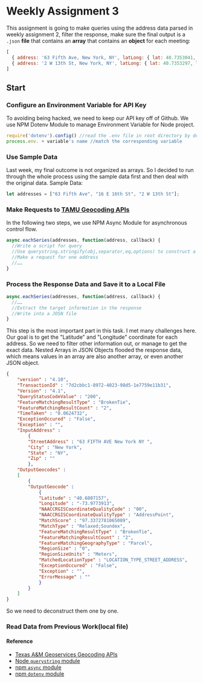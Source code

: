 # Weekly Assignment 3

This assignment is going to make queries using the address data parsed in weekly assignment 2, filter the response, make sure the final output is a `.json` **file** that contains an **array** that contains an **object** for each meeting:
```js
[ 
  { address: '63 Fifth Ave, New York, NY', latLong: { lat: 40.7353041, lng: -73.99413539999999 } },
  { address: '2 W 13th St, New York, NY', latLong: { lat: 40.7353297, lng: -73.99447889999999 } } 
]
```

## Start

### Configure an Environment Variable for API Key

To avoiding being hacked, we need to keep our API key off of Github. We use NPM Dotenv Module to manage Environment Variable for Node project.
```js
require('dotenv').config() //read the .env file in root directory by default
process.env. + variable's name //match the corresponding variable
```
### Use Sample Data
Last week, my final outcome is not organized as arrays. So I decided to run through the whole process using the sample data first and then deal with the original data.
Sample Data:
```js
let addresses = ["63 Fifth Ave", "16 E 16th St", "2 W 13th St"];
```

### Make Requests to [TAMU Geocoding APIs](http://geoservices.tamu.edu/Services/Geocode/WebService/)
In the following two steps, we use NPM Async Module for asynchronous control flow.
```js
async.eachSeries(addresses, function(address, callback) {
  //Write a script for query
  //Use querystring.stringify(obj,separator,eq,options) to construct a querystring
  //Make a request for one address
  //……
}
```

### Process the Response Data and Save it to a Local File

```js
async.eachSeries(addresses, function(address, callback) {
  //……
  //Extract the target information in the response
  //Write into a JOSN file
}
```
This step is the most important part in this task. I met many challenges here. Our goal is to get the "Latitude" and "Longitude" coordinate for each address. So we need to filter other information out, or manage to get the exact data. Nested Arrays in JSON Objects flooded the response data, which means values in an array are also another array, or even another JSON object. 

```JSON
{
	"version" : "4.10",
	"TransactionId" : "7d2cbbc1-8972-4023-98d5-1e7759e11b31",
	"Version" : "4.1",
	"QueryStatusCodeValue" : "200",
	"FeatureMatchingResultType" : "BrokenTie",
	"FeatureMatchingResultCount" : "2",
	"TimeTaken" : "0.0624732",
	"ExceptionOccured" : "False",
	"Exception" : "",
	"InputAddress" :
		{
		"StreetAddress" : "63 FIFTH AVE New York NY ",
		"City" : "New York",
		"State" : "NY",
		"Zip" : ""
		},
	"OutputGeocodes" :
	[
		{
		"OutputGeocode" :
			{
			"Latitude" : "40.6807157",
			"Longitude" : "-73.9773913",
			"NAACCRGISCoordinateQualityCode" : "00",
			"NAACCRGISCoordinateQualityType" : "AddressPoint",
			"MatchScore" : "97.3372781065089",
			"MatchType" : "Relaxed;Soundex",
			"FeatureMatchingResultType" : "BrokenTie",
			"FeatureMatchingResultCount" : "2",
			"FeatureMatchingGeographyType" : "Parcel",
			"RegionSize" : "0",
			"RegionSizeUnits" : "Meters",
			"MatchedLocationType" : "LOCATION_TYPE_STREET_ADDRESS",
			"ExceptionOccured" : "False",
			"Exception" : "",
			"ErrorMessage" : ""
			}
		}
	]
}
```

So we need to deconstruct them one by one.

### Read Data from Previous Work(local file)


#### Reference

* [Texas A&M Geoservices Geocoding APIs](http://geoservices.tamu.edu/Services/Geocode/WebService/)  
* [Node `querystring` module](https://nodejs.org/api/querystring.html)
* [npm `async` module](http://caolan.github.io/async/)  
* [npm `dotenv` module](https://www.npmjs.com/package/dotenv)
